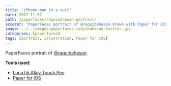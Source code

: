 ```yaml
---
title: "iPhone man in a suit"
date: 2012-11-07
path: /paperfaces/raquibahasan-portrait/
excerpt: "PaperFaces portrait of @raquibahasan drawn with Paper for iOS on an iPad."
image: ../../images/paperfaces-raquibahasan-twitter.jpg
categories: [paperfaces]
tags: [portrait, illustration, Paper for iOS]
---
```


PaperFaces portrait of [@raquibahasan](https://twitter.com/raquibahasan).

**Tools used:**

- [LunaTik Alloy Touch Pen](https://www.amazon.com/gp/product/B00821TR7G/ref=as_li_ss_tl?ie=UTF8&tag=mademist-20&linkCode=as2&camp=1789&creative=390957&creativeASIN=B00821TR7G)
- [Paper for iOS](https://paper.bywetransfer.com/)
